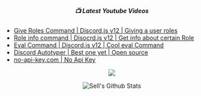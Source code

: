 <h5 align="center">📺 Latest Youtube Videos</h5>

<!-- YOUTUBE:START -->
- [Give Roles Command | Discord.js v12 | Giving a user roles](https://www.youtube.com/watch?v=BcRka453zbA)
- [Role info command | Disocrd.js v12 | Get info about certain Role](https://www.youtube.com/watch?v=kVREZ-SgaDs)
- [Eval Command | Discord.js v12 | Cool eval Command](https://www.youtube.com/watch?v=bN08nB7guDI)
- [Discord Autotyper | Best one yet | Open source](https://www.youtube.com/watch?v=QJdO48-im70)
- [no-api-key.com | No Api Key](https://www.youtube.com/watch?v=fZTO0Rt8XlQ)
<!-- YOUTUBE:END -->
<p align="center">
  <img src="https://api.jayson.codes/api/spotify" />
</p>


<p align="center">
  <img alt="Sell's Github Stats" src="https://github-readme-stats.vercel.app/api?username=sell&show_icons=true&hide_border=true&count_private=true" />
</p>

<!--
<p align="center">
  <img alt="Sell's Top Languages" src="https://github-readme-stats.vercel.app/api/top-langs/?username=sell&layout=compact">
</p>
